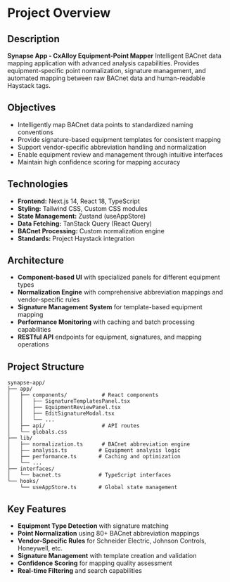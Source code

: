 # Project Overview

## Description
**Synapse App - CxAlloy Equipment-Point Mapper**
Intelligent BACnet data mapping application with advanced analysis capabilities. Provides equipment-specific point normalization, signature management, and automated mapping between raw BACnet data and human-readable Haystack tags.

## Objectives
- Intelligently map BACnet data points to standardized naming conventions
- Provide signature-based equipment templates for consistent mapping
- Support vendor-specific abbreviation handling and normalization
- Enable equipment review and management through intuitive interfaces
- Maintain high confidence scoring for mapping accuracy

## Technologies
- **Frontend:** Next.js 14, React 18, TypeScript
- **Styling:** Tailwind CSS, Custom CSS modules
- **State Management:** Zustand (useAppStore)
- **Data Fetching:** TanStack Query (React Query)
- **BACnet Processing:** Custom normalization engine
- **Standards:** Project Haystack integration

## Architecture
- **Component-based UI** with specialized panels for different equipment types
- **Normalization Engine** with comprehensive abbreviation mappings and vendor-specific rules
- **Signature Management System** for template-based equipment mapping
- **Performance Monitoring** with caching and batch processing capabilities
- **RESTful API** endpoints for equipment, signatures, and mapping operations

## Project Structure
```
synapse-app/
├── app/
│   ├── components/           # React components
│   │   ├── SignatureTemplatesPanel.tsx
│   │   ├── EquipmentReviewPanel.tsx
│   │   ├── EditSignatureModal.tsx
│   │   └── ...
│   ├── api/                  # API routes
│   └── globals.css
├── lib/
│   ├── normalization.ts      # BACnet abbreviation engine
│   ├── analysis.ts          # Equipment analysis logic
│   ├── performance.ts       # Caching and optimization
│   └── ...
├── interfaces/
│   └── bacnet.ts            # TypeScript interfaces
└── hooks/
    └── useAppStore.ts       # Global state management
```

## Key Features
- **Equipment Type Detection** with signature matching
- **Point Normalization** using 80+ BACnet abbreviation mappings
- **Vendor-Specific Rules** for Schneider Electric, Johnson Controls, Honeywell, etc.
- **Signature Management** with template creation and validation
- **Confidence Scoring** for mapping quality assessment
- **Real-time Filtering** and search capabilities